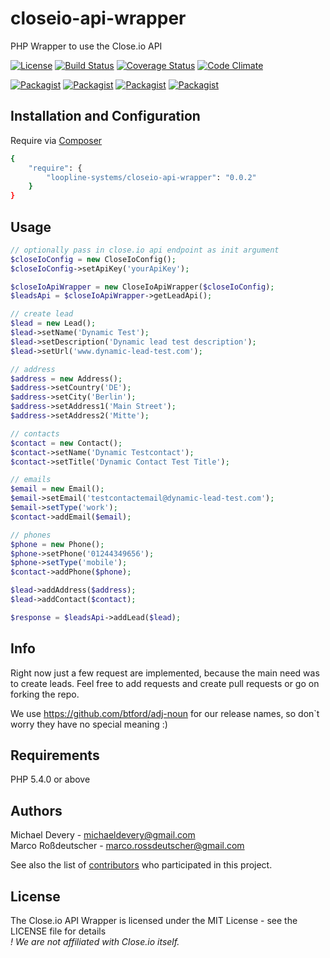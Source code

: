 closeio-api-wrapper
===================

PHP Wrapper to use the Close.io API 

[![License](https://img.shields.io/packagist/l/loopline-systems/closeio-api-wrapper.svg)](http://opensource.org/licenses/MIT)
[![Build Status](http://img.shields.io/travis/loopline-systems/closeio-api-wrapper.svg)](https://travis-ci.org/loopline-systems/closeio-api-wrapper)
[![Coverage Status](https://img.shields.io/coveralls/loopline-systems/closeio-api-wrapper.svg)](https://coveralls.io/r/loopline-systems/closeio-api-wrapper?branch=master)
[![Code Climate](https://codeclimate.com/github/loopline-systems/closeio-api-wrapper/badges/gpa.svg)](https://codeclimate.com/github/loopline-systems/closeio-api-wrapper)

[![Packagist](http://img.shields.io/packagist/v/loopline-systems/closeio-api-wrapper.svg)](https://packagist.org/packages/loopline-systems/closeio-api-wrapper)
[![Packagist](http://img.shields.io/packagist/dt/loopline-systems/closeio-api-wrapper.svg)](https://packagist.org/packages/loopline-systems/closeio-api-wrapper)
[![Packagist](http://img.shields.io/packagist/dm/loopline-systems/closeio-api-wrapper.svg)](https://packagist.org/packages/loopline-systems/closeio-api-wrapper)
[![Packagist](http://img.shields.io/packagist/dd/loopline-systems/closeio-api-wrapper.svg)](https://packagist.org/packages/loopline-systems/closeio-api-wrapper)


Installation and Configuration
------------
Require via [Composer](https://github.com/composer/composer)<br />
```bash
{
    "require": {
        "loopline-systems/closeio-api-wrapper": "0.0.2"
    }
}
```

Usage
------------
```php
// optionally pass in close.io api endpoint as init argument
$closeIoConfig = new CloseIoConfig();
$closeIoConfig->setApiKey('yourApiKey');

$closeIoApiWrapper = new CloseIoApiWrapper($closeIoConfig);
$leadsApi = $closeIoApiWrapper->getLeadApi();

// create lead
$lead = new Lead();
$lead->setName('Dynamic Test');
$lead->setDescription('Dynamic lead test description');
$lead->setUrl('www.dynamic-lead-test.com');

// address
$address = new Address();
$address->setCountry('DE');
$address->setCity('Berlin');
$address->setAddress1('Main Street');
$address->setAddress2('Mitte');

// contacts
$contact = new Contact();
$contact->setName('Dynamic Testcontact');
$contact->setTitle('Dynamic Contact Test Title');

// emails
$email = new Email();
$email->setEmail('testcontactemail@dynamic-lead-test.com');
$email->setType('work');
$contact->addEmail($email);

// phones
$phone = new Phone();
$phone->setPhone('01244349656');
$phone->setType('mobile');
$contact->addPhone($phone);

$lead->addAddress($address);
$lead->addContact($contact);

$response = $leadsApi->addLead($lead);
```

Info
------------
Right now just a few request are implemented, because the main need was to create leads.
Feel free to add requests and create pull requests or go on forking the repo.

We use https://github.com/btford/adj-noun for our release names, so don`t worry they have no special meaning :)

Requirements
------------

PHP 5.4.0 or above

Authors
-------

Michael Devery - <michaeldevery@gmail.com><br />
Marco Roßdeutscher - <marco.rossdeutscher@gmail.com><br />

See also the list of [contributors](https://github.com/loopline-systems/closeio-api-wrapper/contributors) who participated in this project.

License
-------

The Close.io API Wrapper is licensed under the MIT License - see the LICENSE file for details<br />
*! We are not affiliated with Close.io itself.*
